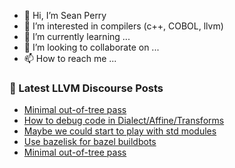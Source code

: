 - 👋 Hi, I’m Sean Perry
- 👀 I’m interested in compilers (c++, COBOL, llvm)
- 🌱 I’m currently learning ...
- 💞️ I’m looking to collaborate on ...
- 📫 How to reach me ...

<!---
s66perry/s66perry is a ✨ special ✨ repository because its `README.md` (this file) appears on your GitHub profile.
You can click the Preview link to take a look at your changes.
--->
### 📕 Latest LLVM Discourse Posts

<!-- DISCOURSE-LLVM:START -->
- [Minimal out-of-tree pass](https://discourse.llvm.org/t/minimal-out-of-tree-pass/65192#post_5)
- [How to debug code in Dialect/Affine/Transforms](https://discourse.llvm.org/t/how-to-debug-code-in-dialect-affine-transforms/65200#post_1)
- [Maybe we could start to play with std modules](https://discourse.llvm.org/t/maybe-we-could-start-to-play-with-std-modules/64093#post_11)
- [Use bazelisk for bazel buildbots](https://discourse.llvm.org/t/use-bazelisk-for-bazel-buildbots/65188#post_3)
- [Minimal out-of-tree pass](https://discourse.llvm.org/t/minimal-out-of-tree-pass/65192#post_4)
<!-- DISCOURSE-LLVM:END -->
